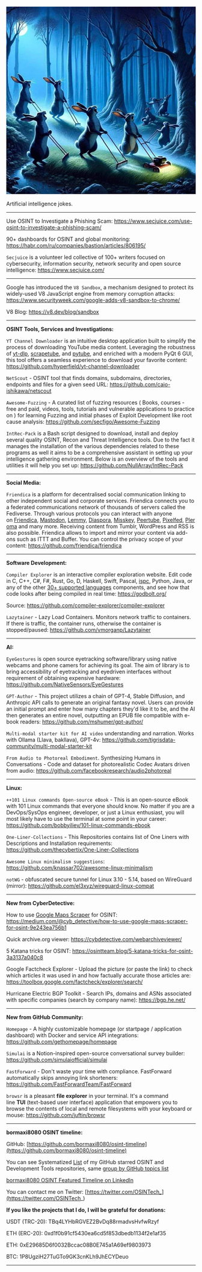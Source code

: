 ![alt text](img/53.jpg)

Artificial intelligence jokes.

----

Use OSINT to Investigate a Phishing Scam: https://www.secjuice.com/use-osint-to-investigate-a-phishing-scam/

90+ dashboards for OSINT and global monitoring: https://habr.com/ru/companies/bastion/articles/806195/

```Secjuice``` is a volunteer led collective of 100+ writers focused on cybersecurity, information security, network security and open source intelligence: https://www.secjuice.com/

----

Google has introduced the ```V8 Sandbox```, a mechanism designed to protect its widely-used V8 JavaScript engine from memory corruption attacks: https://www.securityweek.com/google-adds-v8-sandbox-to-chrome/

V8 Blog: https://v8.dev/blog/sandbox

----

**OSINT Tools, Services and Investigations:**

```YT Channel Downloader``` is an intuitive desktop application built to simplify the process of downloading YouTube media content. Leveraging the robustness of [yt-dlp](https://github.com/yt-dlp/yt-dlp), [scrapetube](https://github.com/dermasmid/scrapetube), and [pytube](https://github.com/pytube/pytube), and enriched with a modern PyQt 6 GUI, this tool offers a seamless experience to download your favorite content: https://github.com/hyperfield/yt-channel-downloader

```NetScout``` - OSINT tool that finds domains, subdomains, directories, endpoints and files for a given seed URL: https://github.com/caio-ishikawa/netscout

```Awesome-Fuzzing``` - A curated list of fuzzing resources ( Books, courses - free and paid, videos, tools, tutorials and vulnerable applications to practice on ) for learning Fuzzing and initial phases of Exploit Development like root cause analysis: https://github.com/secfigo/Awesome-Fuzzing

```IntRec-Pack``` is a Bash script designed to download, install and deploy several quality OSINT, Recon and Threat Intelligence tools. Due to the fact it manages the installation of the various dependencies related to these programs as well it aims to be a comprehensive assistant in setting up your intelligence gathering environment. Below is an overview of the tools and utilities it will help you set up: https://github.com/NullArray/IntRec-Pack

----

**Social Media:**

```Friendica``` is a platform for decentralised social communication linking to other independent social and corporate services. Friendica connects you to a federated communications network of thousands of servers called the Fediverse. Through various protocols you can interact with anyone on [Friendica](https://friendi.ca/), [Mastodon](https://joinmastodon.org/), [Lemmy](https://join-lemmy.org/), [Diaspora](https://diasporafoundation.org/), [Misskey](https://join.misskey.page/), [Peertube](https://joinpeertube.org/), [Pixelfed](https://pixelfed.org/), [Pleroma](https://pleroma.social/) and many more. Receiving content from Tumblr, WordPress and RSS is also possible. Friendica allows to import and mirror your content via add-ons such as ITTT and Buffer. You can control the privacy scope of your content: https://github.com/friendica/friendica

----

**Software Development:**

```Compiler Explorer``` is an interactive compiler exploration website. Edit code in C, C++, C#, F#, Rust, Go, D, Haskell, Swift, Pascal, [ispc](https://ispc.github.io/), Python, Java, or any of the other [30+ supported languages](https://godbolt.org/api/languages) components, and see how that code looks after being compiled in real time: https://godbolt.org/

Source: https://github.com/compiler-explorer/compiler-explorer

```Lazytainer``` - Lazy Load Containers. Monitors network traffic to containers. If there is traffic, the container runs, otherwise the container is stopped/paused: https://github.com/vmorganp/Lazytainer

----

**AI:**

```EyeGestures``` is open source eyetracking software/library using native webcams and phone camers for achieving its goal. The aim of library is to bring accessibility of eyetracking and eyedriven interfaces without requirement of obtaining expensive hardware: https://github.com/NativeSensors/EyeGestures

```GPT-Author``` - This project utilizes a chain of GPT-4, Stable Diffusion, and Anthropic API calls to generate an original fantasy novel. Users can provide an initial prompt and enter how many chapters they'd like it to be, and the AI then generates an entire novel, outputting an EPUB file compatible with e-book readers: https://github.com/mshumer/gpt-author/

```Multi-modal starter kit for AI video``` understanding and narration. Works with Ollama (Llava, bakllava), GPT-4v: https://github.com/tigrisdata-community/multi-modal-starter-kit

```From Audio to Photoreal Embodiment```. Synthesizing Humans in Conversations - Code and dataset for photorealistic Codec Avatars driven from audio: https://github.com/facebookresearch/audio2photoreal

----

**Linux:**

```++101 Linux commands Open-source eBook``` - This is an open-source eBook with 101 Linux commands that everyone should know. No matter if you are a DevOps/SysOps engineer, developer, or just a Linux enthusiast, you will most likely have to use the terminal at some point in your career: https://github.com/bobbyiliev/101-linux-commands-ebook

```One-Liner-Collections``` - This Repositories contains list of One Liners with Descriptions and Installation requirements: https://github.com/thecybertix/One-Liner-Collections

```Awesome Linux minimalism suggestions```: https://github.com/knassar702/awesome-linux-minimalism

```notWG``` - obfuscated secure tunnel for Linux 3.10 - 5.14, based on WireGuard (mirror): https://github.com/el3xyz/wireguard-linux-compat

----

**New from CyberDetective:**

How to use [Google Maps Scraper](https://github.com/gosom/google-maps-scraper) for OSINT: https://medium.com/@cyb_detective/how-to-use-google-maps-scraper-for-osint-9e243ea756b1

Quick archive.org viewer: https://cybdetective.com/webarchiveviewer/

5 Katana tricks for OSINT: https://osintteam.blog/5-katana-tricks-for-osint-3a3137a040c8

Google Factcheck Explorer - Upload the picture (or paste the link) to check which articles it was used in and how factually accurate those articles are: https://toolbox.google.com/factcheck/explorer/search/

Hurricane Electric BGP Toolkit - Search IPs, domains and ASNs associated with specific companies (search by company name): https://bgp.he.net/

----

**New from GitHub Community:**

```Homepage``` - A highly customizable homepage (or startpage / application dashboard) with Docker and service API integrations: https://github.com/gethomepage/homepage

```Simulai``` is a Notion-inspired open-source conversational survey builder: https://github.com/simulaiofficial/simulai

```FastForward``` - Don't waste your time with compliance. FastForward automatically skips annoying link shorteners: https://github.com/FastForwardTeam/FastForward

```browsr``` is a pleasant **file explorer** in your terminal. It's a command line **TUI** (text-based user interface) application that empowers you to browse the contents of local and remote filesystems with your keyboard or mouse: https://github.com/juftin/browsr

----

**bormaxi8080 OSINT timeline:**

GitHub: [https://github.com/bormaxi8080/osint-timeline](https://github.com/bormaxi8080/osint-timeline)

You can see Systematized [List](https://github.com/bormaxi8080/github-starred-repos-builder/blob/main/starred_repos.md) of my GitHub starred OSINT and Development Tools repositories, same [group by GitHub topics list](https://github.com/bormaxi8080/starred)

[bormaxi8080 OSINT Featured Timeline on LinkedIn](https://www.linkedin.com/in/osintech/details/featured/)

You can contact me on Twitter: [https://twitter.com/OSINTech_](https://twitter.com/OSINTech_)

**If you like the projects that I do, I will be grateful for donations:**

USDT (TRC-20): TBq4LYHbRGVEZ2BvDq88rmadvsHvfwRzyf

ETH (ERC-20): 0xd1f0b91cf5430ea6cd5f853dbedb1134f2e1af35

ETH: 0xE29685D6f0032Bccac08B0E745a1A69ef9803973

BTC: 1P8UgziH27TuGTo9GK3cnKLh9JhECYDeuo

----
